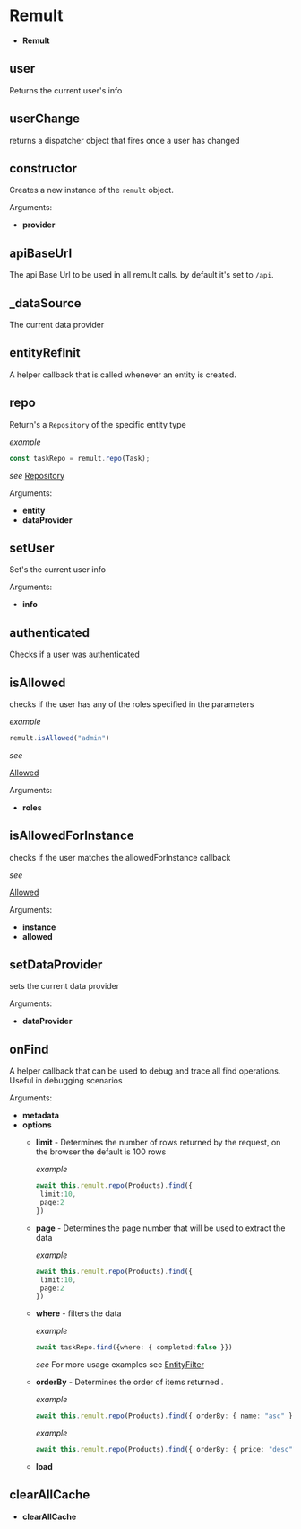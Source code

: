 # Remult
* **Remult**
## user
Returns the current user's info
## userChange
returns a dispatcher object that fires once a user has changed
## constructor
Creates a new instance of the `remult` object.

Arguments:
* **provider**
## apiBaseUrl
The api Base Url to be used in all remult calls. by default it's set to `/api`.
## _dataSource
The current data provider
## entityRefInit
A helper callback that is called whenever an entity is created.
## repo
Return's a `Repository` of the specific entity type
   
   
   *example*
   ```ts
   const taskRepo = remult.repo(Task);
   ```
   
   
   
   *see*
   [Repository](https://remult.dev/docs/ref_repository.html)
   
   

Arguments:
* **entity**
* **dataProvider**
## setUser
Set's the current user info

Arguments:
* **info**
## authenticated
Checks if a user was authenticated
## isAllowed
checks if the user has any of the roles specified in the parameters
   
   
   *example*
   ```ts
   remult.isAllowed("admin")
   ```
   
   
   
   *see*
   
   [Allowed](https://remult.dev/docs/allowed.html)
   

Arguments:
* **roles**
## isAllowedForInstance
checks if the user matches the allowedForInstance callback
   
   
   *see*
   
   [Allowed](https://remult.dev/docs/allowed.html)
   

Arguments:
* **instance**
* **allowed**
## setDataProvider
sets the current data provider

Arguments:
* **dataProvider**
## onFind
A helper callback that can be used to debug and trace all find operations. Useful in debugging scenarios

Arguments:
* **metadata**
* **options**
   * **limit** - Determines the number of rows returned by the request, on the browser the default is 100 rows
      
      
      *example*
      ```ts
      await this.remult.repo(Products).find({
       limit:10,
       page:2
      })
      ```
      
   * **page** - Determines the page number that will be used to extract the data
      
      
      *example*
      ```ts
      await this.remult.repo(Products).find({
       limit:10,
       page:2
      })
      ```
      
   * **where** - filters the data
      
      
      *example*
      ```ts
      await taskRepo.find({where: { completed:false }})
      ```
      
      
      
      *see*
      For more usage examples see [EntityFilter](https://remult.dev/docs/entityFilter.html)
      
   * **orderBy** - Determines the order of items returned .
      
      
      *example*
      ```ts
      await this.remult.repo(Products).find({ orderBy: { name: "asc" }})
      ```
      
      
      
      *example*
      ```ts
      await this.remult.repo(Products).find({ orderBy: { price: "desc", name: "asc" }})
      ```
      
   * **load**
## clearAllCache
* **clearAllCache**
